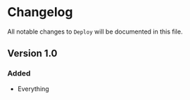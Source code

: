 # Changelog

All notable changes to `Deploy` will be documented in this file.

## Version 1.0

### Added
- Everything
